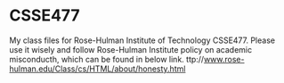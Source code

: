 # CSSE477
My class files for Rose-Hulman Institute of Technology CSSE477.
Please use it wisely and follow Rose-Hulman Institute policy on academic misconducth, which can be found in below link.
ttp://www.rose-hulman.edu/Class/cs/HTML/about/honesty.html
